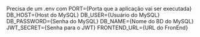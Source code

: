 Precisa de um .env com 
PORT={Porta que a aplicação vai ser executada}
DB_HOST={Host do MySQL}
DB_USER={Usuário do MySQL}
DB_PASSWORD={Senha do MySQL}
DB_NAME={Nome do BD do MySQL}
JWT_SECRET={Senha para o JWT}
FRONTEND_URL={URL do FronEnd}
